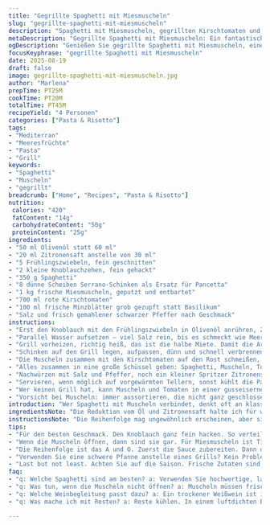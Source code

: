 ```yaml
---
title: "Gegrillte Spaghetti mit Miesmuscheln"
slug: "gegrillte-spaghetti-mit-miesmuscheln"
description: "Spaghetti mit Miesmuscheln, gegrillten Kirschtomaten und knusprigem Serrano-Schinken statt Pancetta. Frische Kräuter dazu, Zitronensaft für die Säure. Mix aus Grill- und Kochtechniken sorgt für Texturen zwischen weich, saftig und knusprig. Salzen, pfeffern, immer abschmecken nach Gefühl, niemals stur nach Zeit arbeiten. Muscheln nur gar, wenn sich die Schalen öffnen, sonst bitter und gummiartig. Spaghetti al dente, nicht zu weich, sonst zerfallen sie beim Mischen mit der Sauce. Mit Minze ergänzt statt Basilikum – bringt Frische und überraschende Tiefe. Muss nicht kompliziert sein, sondern ehrlich und lebendig."
metaDescription: "Gegrillte Spaghetti mit Miesmuscheln: Ein fantastisches Mediterranes Gericht mit frischen Zutaten und tollen Aromen. Probieren Sie es aus."
ogDescription: "Genießen Sie gegrillte Spaghetti mit Miesmuscheln, einer aufregenden Kombination aus frischen Zutaten und diverse Texturen."
focusKeyphrase: "gegrillte Spaghetti mit Miesmuscheln"
date: 2025-08-19
draft: false
image: gegrillte-spaghetti-mit-miesmuscheln.jpg
author: "Marlena"
prepTime: PT25M
cookTime: PT20M
totalTime: PT45M
recipeYield: "4 Personen"
categories: ["Pasta & Risotto"]
tags:
- "Mediterran"
- "Meeresfrüchte"
- "Pasta"
- "Grill"
keywords:
- "Spaghetti"
- "Muscheln"
- "gegrillt"
breadcrumb: ["Home", "Recipes", "Pasta & Risotto"]
nutrition: 
 calories: "420"
 fatContent: "14g"
 carbohydrateContent: "50g"
 proteinContent: "25g"
ingredients:
- "50 ml Olivenöl statt 60 ml"
- "20 ml Zitronensaft anstelle von 30 ml"
- "5 Frühlingszwiebeln, fein geschnitten"
- "2 kleine Knoblauchzehen, fein gehackt"
- "350 g Spaghetti"
- "8 dünne Scheiben Serrano-Schinken als Ersatz für Pancetta"
- "1 kg frische Miesmuscheln, geputzt und entbartet"
- "700 ml rote Kirschtomaten"
- "100 ml frische Minzblätter grob gezupft statt Basilikum"
- "Salz und frisch gemahlener schwarzer Pfeffer nach Geschmack"
instructions:
- "Erst den Knoblauch mit den Frühlingszwiebeln in Olivenöl anrühren, Zitronensaft dazu, salzen, pfeffern – das ist das Aroma-Grundgerüst für die Sauce, nicht zu viel, sonst überdeckt es alles andere."
- "Parallel Wasser aufsetzen – viel Salz rein, bis es schmeckt wie Meer. Spaghetti kochen, bis sie al dente sind, probeweise nehmen und in der Mitte zerbrechen sollten sie noch minimal Biss haben. Abgießen, aber ein kleines bisschen Kochwasser auffangen, falls die Sauce zu dick wird."
- "Grill vorheizen, richtig heiß, das ist die halbe Miete. Damit die Aromen aufspringen und die Textur knackig wird. Rost gut einölen, sonst klebt das Essen, unnötig und ärgerlich."
- "Schinken auf den Grill legen, aufpassen, dünn und schnell verbrennen die Stücke – 1,5 Minuten pro Seite reichen. Danach zerbröseln, passen gut zu den Spaghetti und geben salzige Würze."
- "Die Muscheln zusammen mit den Kirschtomaten auf den Rost schmeißen, Deckel drauf, Hitze per Farbe der Tomaten beobachten – wenn sie aufplatzen und leicht schwarz werden, summsen die Aromen schon. Muscheln sind durch wenn sie offen stehen, nicht drücken oder herumwühlen, sonst sterben sie und schmecken unangenehm."
- "Alles zusammen in eine große Schüssel geben: Spaghetti, Muscheln, Tomaten, zerkrümelten Schinken und die Minze. Das Ganze locker vermengen, nicht plattdrücken, Minze ganz zum Schluss, sonst wird sie matschig."
- "Nachwürzen mit Salz und Pfeffer, noch ein kleiner Spritzer Zitronensaft kann nie schaden – Säure bringt Komplexität in den Geschmack."
- "Servieren, wenn möglich auf vorgewärmten Tellern, sonst kühlt die Pasta zu schnell ab und wird zäh. Dazu passt ein trockener Weißwein oder Mineralwasser mit Spritz."
- "Wer keinen Grill hat, kann Muscheln und Tomaten in einer gusseisernen Pfanne mit Deckel scharf anbraten, die Hitze soll das gleiche Knuspergefühl simulieren. Schinken in der Pfanne knusprig braten, aber nicht verbrennen lassen, sonst bitter."
- "Vorsicht bei Muscheln: immer aussortieren, die nicht ganz geschlossen sind oder beschädigt, sonst kann’s im Magen krachen. Frische erkennst du auch am Meerwassergeruch, nie faul riechen lassen."
introduction: "Wer Spaghetti mit Muscheln verbindet, denkt oft an klassische Kombinationen aus südlichen Küchen. Ich bin viel rumgekommen, habe Varianten ausprobiert, und immer wieder ein Problem: entweder zu lasch oder zu überladen. Die Idee hier ist, das Meer auf den Grill zu holen – nicht nur Wasserkocher und Herd. Die Texturen zwischen der knackigen, leicht rauchigen Pancetta-Alternative, den saftigen gegrillten Tomaten und den zarten, geöffneten Muscheln, dazu fein gewürzte Pasta. Wichtig ist für mich die Frische, der Zitronen-Knoblauch-Mix gibt Frische und Frühlingszwiebeln bringen einen leicht scharfen Kick. Minze statt Basilikum ist ein Geheimtipp – hebt den Geschmack, gibt neuen Twist. So simpel und doch so besonders, wenn man auf Details achtet."
ingredientsNote: "Die Reduktion vom Öl und Zitronensaft halte ich für wichtig, damit es nicht ölig oder sauer wird. Mehr Frühlingszwiebeln für eine bessere Frische und Textur. Knoblauch immer frisch und fein gehackt, nicht grob, sonst wird es zu dominant im Ganzen. Die Pancetta habe ich durch Serrano-Schinken ersetzt – günstiger und trotzdem herzhaft und salzig, außerdem weniger fettig. Wichtig bei den Muscheln ist die Kontrolle auf Frische und saubere Verarbeitung, der Austausch von Basilikum zu Minze bringt unerwartete Frische und schmeckt leichter. Kirschtomaten kommen als natürliche Süße und Farbe ins Spiel. Gewürze: Salz und Pfeffer frisch aus der Mühle, keine Fertigmischungen. Zitronensaft am Ende, nie vorher, sonst wird alles bitter."
instructionsNote: "Die Reihenfolge mag ungewöhnlich erscheinen, aber sie bringt Sinn: erst Sauce ansetzen, dann Pasta, dann Grill vorbereiten. Zeit sparen und Hitze optimal nutzen. Die Pasta unbedingt al dente – sie darf beim späteren Mischen nicht zerfallen und sollte schön bissfest sein. Grillrost gut ölen verhindert Kleben und macht die Textur besser, das Vergessen führt zu Frust. Schinken sehr kurz grillen, zu lange macht ihn hart und bitter. Muscheln auf dem Grill öffnen sich deutlich, aber nicht alle müssen geöffnet sein, ein vorsichtiger Blick reicht. Tomaten visualisieren den Garpunkt – platzende Haut. Alles zusammen locker vermengen, nicht zerdrücken, sonst verschwindet der Charakter der einzelnen Zutaten. Minze immer zum Schluss; Hitze zerstört die ätherischen Öle und der Geschmack ist flach oder hölzern. Abschmecken immer zum Schluss, Geduld zahlt sich aus. Wer keinen Grill hat, nimmt eine schwere Pfanne mit Deckel, Hitze ähnlich stark, achtet aber auf das Timing, ansonsten verbrennen die Zutaten oder werden zu weich."
tips:
- "Für den besten Geschmack. Den Knoblauch ganz fein hacken. So verteilte sich das Aroma besser in der Sauce. Frühlingszwiebeln sind Hände voll frischer, knackiger Geschmack. Mehr ist mehr. Ein Spritzer mehr Zitronensaft kann wahre Wunder wirken."
- "Wenn die Muscheln öffnen, dann sind sie gar. Für Miesmuscheln ist Timing alles. Schauen. Hören. Riechen. Mit frischer Minze ersetzen. Basilikum kann mächtig sein. Minze bringt mehr Frische. Achten Sie am Klang beim Grillen, knackend und zischend."
- "Die Reihenfolge ist das A und O. Zuerst die Sauce zubereiten. Dann das Wasser für die Pasta aufsetzen, damit nichts kalt wird. Die Spaghetti al dente, machen Sie einen Biss-Test. Den Küchenduft bitte nicht ignorieren. Es hilft, die perfekte Garzeit zu erfassen."
- "Verwenden Sie eine schwere Pfanne anstelle eines Grills? Kein Problem. Eine gusseiserne Pfanne funktioniert. Hitze gut regulieren. Ständig beobachten. Muscheln und Tomaten sollten nur leicht knistern, dann geht’s los. Das Ergebnis ist ähnlich schön, mit dem richtigen Gefühl."
- "Last but not least. Achten Sie auf die Saison. Frische Zutaten sind ausschlaggebend. Leichte Sommergerichte stellen den Gaumen auf die Probe. Behalten Sie Geschmäcker im Kopf. Mal ganz anders arbeiten, auch bittere Noten vermeiden. Kochen ist kreativ."
faq:
- "q: Welche Spaghetti sind am besten? a: Verwenden Sie hochwertige, lange Spaghetti. Keine Billigmarke, die zerfällt. Achten Sie darauf, dass sie al dente sind. Überkochen kommt oft vor."
- "q: Was tun, wenn die Muscheln nicht öffnen? a: Muscheln müssen frisch sein. Wenn sie nicht aufgehen, entsorgen. Das kann auch ein Zeichen für schlechte Qualität sein. Nicht alle sind gleich."
- "q: Welche Weinbegleitung passt dazu? a: Ein trockener Weißwein ist ideal. Pinot Grigio oder Sauvignon Blanc. Mineralwasser mit Spritz funktioniert auch, um Frische zu bringen. Stil ist der Schlüssel."
- "q: Was mache ich mit Resten? a: Reste kühlen. In einem luftdichten Behälter aufbewahren. Innerhalb von zwei Tagen aufbrauchen. Nicht zu lange lagern; sonst verliert das Gericht an Geschmack."

---
```

